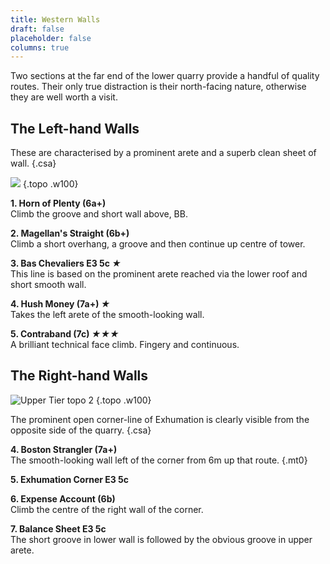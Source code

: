 ```yaml
---
title: Western Walls
draft: false
placeholder: false
columns: true
---
```


Two sections at the far end of the lower quarry provide a handful of quality routes. Their only true distraction is their north-facing nature, otherwise they are well worth a visit.

The Left-hand Walls
-------------------

These are characterised by a prominent arete and a superb clean sheet of wall.
{.csa}

![](/img/south-wales/south-east-sandstone/LLANLH1.gif)
{.topo .w100}

**1. Horn of Plenty (6a+)**  
Climb the groove and short wall above, BB.

**2. Magellan's Straight (6b+)**  
Climb a short overhang, a groove and then continue up centre of tower.

**3. Bas Chevaliers E3 5c *★***  
This line is based on the prominent arete reached via the lower roof and short smooth wall.

**4. Hush Money (7a+) *★***  
Takes the left arete of the smooth-looking wall.

**5. Contraband (7c) *★★★***  
A brilliant technical face climb. Fingery and continuous.

The Right-hand Walls
--------------------

![Upper Tier topo 2](/img/south-wales/south-east-sandstone/LLANLH2.gif)
{.topo .w100}

The prominent open corner-line of Exhumation is clearly visible from the opposite side of the quarry.
{.csa}

**4. Boston Strangler (7a+)**  
The smooth-looking wall left of the corner from 6m up that route.
{.mt0}

**5. Exhumation Corner E3 5c**

**6. Expense Account (6b)**  
Climb the centre of the right wall of the corner.

**7. Balance Sheet E3 5c**  
The short groove in lower wall is followed by the obvious groove in upper arete.



